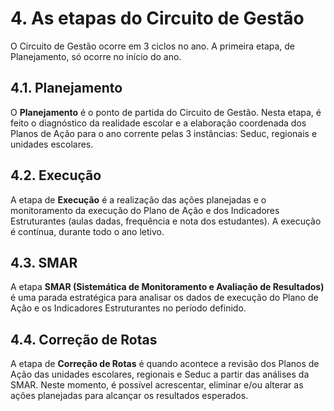 # 4\. As etapas do Circuito de Gestão

O Circuito de Gestão ocorre em 3 ciclos no ano. A primeira etapa, de Planejamento, só ocorre no início do ano.

## 4.1. Planejamento

O **Planejamento** é o ponto de partida do Circuito de Gestão. Nesta etapa, é feito o diagnóstico da realidade escolar e a elaboração coordenada dos Planos de Ação para o ano corrente pelas 3 instâncias: Seduc, regionais e unidades escolares.

## 4.2. Execução

A etapa de **Execução** é a realização das ações planejadas e o monitoramento da execução do Plano de Ação e dos Indicadores Estruturantes (aulas dadas, frequência e nota dos estudantes). A execução é contínua, durante todo o ano letivo.

## 4.3. SMAR

A etapa **SMAR (Sistemática de Monitoramento e Avaliação de Resultados)** é uma parada estratégica para analisar os dados de execução do Plano de Ação e os Indicadores Estruturantes no período definido.

## 4.4. Correção de Rotas

A etapa de **Correção de Rotas** é quando acontece a revisão dos Planos de Ação das unidades escolares, regionais e Seduc a partir das análises da SMAR. Neste momento, é possível acrescentar, eliminar e/ou alterar as ações planejadas para alcançar os resultados esperados.
